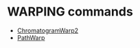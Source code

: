 <h1>WARPING commands</h1>

* [ChromatogramWarp2](./ChromatogramWarp2.md)
* [PathWarp](./PathWarp.md)

